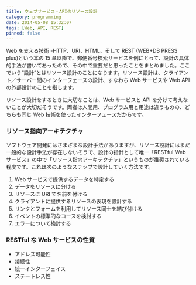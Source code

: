 ```yaml
---
title: ウェブサービス・APIのリソース設計
category: programming
date: 2014-05-08 15:32:07
tags: [Web, API, REST]
pinned: false
---
```


Web を支える技術 -HTTP、URI、HTML、そして REST (WEB+DB PRESS plus)という本の 15 章以降で、郵便番号検索サービスを例にとって、設計の具体的手法が書いてあったので、その中で重要だと思ったことをまとめました。ここでいう“設計”とはリソース設計のことになります。リソース設計は、クライアント／サーバー間のインターフェースの設計、すなわち Web サービスや Web API の外部設計のことを指します。

リソース設計をするときに大切なことは、Web サービスと API を分けて考えないことが大切だそうです。両者は人間用、プログラム用と用途は違うものの、どちらも同じ Web 技術を使ったインターフェースだからです。

### リソース指向アーキテクチャ

ソフトウェア開発にはさまざまな設計手法がありますが、リソース設計にはまだ一般的な設計手法が存在しないそうで、設計の指針として唯一「RESTful Web サービス」の中で「リソース指向アーキテクチャ」というものが推奨されている程度です。これは次のようなステップで設計していく方法です。

1. Web サービスで提供するデータを特定する
2. データをリソースに分ける
3. リソースに URI で名前を付ける
4. クライアントに提供するリソースの表現を設計する
5. リンクとフォームを利用してリソース同士を結び付ける
6. イベントの標準的なコースを検討する
7. エラーについて検討する

### RESTful な Web サービスの性質

- アドレス可能性
- 接続性
- 統一インターフェイス
- ステートレス性
